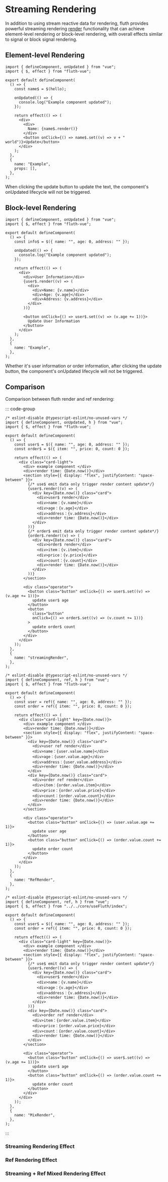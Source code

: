 <script setup>
import streamingRender from "../.vitepress/components/streamingRender.tsx";
import refRender from "../.vitepress/components/refRender.tsx";
import mixRender from "../.vitepress/components/mixRender.tsx";
</script>

# Streaming Rendering

In addition to using stream reactive data for rendering, fluth provides powerful streaming rendering [render](/en/useFluth/#render) functionality that can achieve element-level rendering or block-level rendering, with overall effects similar to signal or block signal rendering.

## Element-level Rendering

```tsx
import { defineComponent, onUpdated } from "vue";
import { $, effect } from "fluth-vue";

export default defineComponent(
  () => {
    const name$ = $(hello);

    onUpdated(() => {
      console.log("Example component updated");
    });

    return effect(() => (
      <div>
        <div>
          Name: {name$.render()}
        </div>
        <button onClick={() => name$.set((v) => v + " world")}>Update</button>
      </div>
    );
  },
  {
    name: "Example",
    props: [],
  },
);
```

When clicking the update button to update the text, the component's onUpdated lifecycle will not be triggered.

## Block-level Rendering

```tsx
import { defineComponent, onUpdated } from "vue";
import { $, effect } from "fluth-vue";

export default defineComponent(
  () => {
    const info$ = $({ name: "", age: 0, address: "" });

    onUpdated(() => {
      console.log("Example component updated");
    });

    return effect(() => (
      <div>
        <div>User Information</div>
        {user$.render((v) => (
          <div>
            <div>Name: {v.name}</div>
            <div>Age: {v.age}</div>
            <div>Address: {v.address}</div>
          </div>
        ))}

        <button onClick={() => user$.set((v) => (v.age += 1))}>
          Update User Information
        </button>
      </div>
    );
  },
  {
    name: "Example",
  },
);
```

Whether it's user information or order information, after clicking the update button, the component's onUpdated lifecycle will not be triggered.

## Comparison

Comparison between fluth render and ref rendering:

::: code-group

```tsx [fluth render]
/* eslint-disable @typescript-eslint/no-unused-vars */
import { defineComponent, onUpdated, h } from "vue";
import { $, effect } from "fluth-vue";

export default defineComponent(
  () => {
    const user$ = $({ name: "", age: 0, address: "" });
    const order$ = $({ item: "", price: 0, count: 0 });

    return effect(() => (
      <div class="card-light">
        <div> example component </div>
        <div>render time: {Date.now()}</div>
        <section style={{ display: "flex", justifyContent: "space-between" }}>
          {/* use$ emit data only trigger render content update*/}
          {user$.render((v) => (
            <div key={Date.now()} class="card">
              <div>user$ render</div>
              <div>name：{v.name}</div>
              <div>age：{v.age}</div>
              <div>address：{v.address}</div>
              <div>render time: {Date.now()}</div>
            </div>
          ))}
          {/* order$ emit data only trigger render content update*/}
          {order$.render((v) => (
            <div key={Date.now()} class="card">
              <div>order$ render</div>
              <div>item：{v.item}</div>
              <div>price：{v.price}</div>
              <div>count：{v.count}</div>
              <div>render time: {Date.now()}</div>
            </div>
          ))}
        </section>

        <div class="operator">
          <button class="button" onClick={() => user$.set((v) => (v.age += 1))}>
            update user$ age
          </button>
          <button
            class="button"
            onClick={() => order$.set((v) => (v.count += 1))}
          >
            update order$ count
          </button>
        </div>
      </div>
    ));
  },
  {
    name: "streamingRender",
  },
);
```

```tsx [ref render]
/* eslint-disable @typescript-eslint/no-unused-vars */
import { defineComponent, ref, h } from "vue";
import { $, effect } from "fluth-vue";

export default defineComponent(
  () => {
    const user = ref({ name: "", age: 0, address: "" });
    const order = ref({ item: "", price: 0, count: 0 });

    return effect(() => (
      <div class="card-light" key={Date.now()}>
        <div> example component </div>
        <div>render time: {Date.now()}</div>
        <section style={{ display: "flex", justifyContent: "space-between" }}>
          <div key={Date.now()} class="card">
            <div>user ref render</div>
            <div>name：{user.value.name}</div>
            <div>age：{user.value.age}</div>
            <div>address：{user.value.address}</div>
            <div>render time: {Date.now()}</div>
          </div>
          <div key={Date.now()} class="card">
            <div>order ref render</div>
            <div>item：{order.value.item}</div>
            <div>price：{order.value.price}</div>
            <div>count：{order.value.count}</div>
            <div>render time: {Date.now()}</div>
          </div>
        </section>

        <div class="operator">
          <button class="button" onClick={() => (user.value.age += 1)}>
            update user age
          </button>
          <button class="button" onClick={() => (order.value.count += 1)}>
            update order count
          </button>
        </div>
      </div>
    ));
  },
  {
    name: "RefRender",
  },
);
```

```tsx [mix render]
/* eslint-disable @typescript-eslint/no-unused-vars */
import { defineComponent, ref, h } from "vue";
import { $, effect } from "../../core/useFluth/index";

export default defineComponent(
  () => {
    const user$ = $({ name: "", age: 0, address: "" });
    const order = ref({ item: "", price: 0, count: 0 });

    return effect(() => (
      <div class="card-light" key={Date.now()}>
        <div> example component </div>
        <div>render time: {Date.now()}</div>
        <section style={{ display: "flex", justifyContent: "space-between" }}>
          {/* use$ emit data only trigger render content update*/}
          {user$.render((v) => (
            <div key={Date.now()} class="card">
              <div>user$ render</div>
              <div>name：{v.name}</div>
              <div>age：{v.age}</div>
              <div>address：{v.address}</div>
              <div>render time: {Date.now()}</div>
            </div>
          ))}
          <div key={Date.now()} class="card">
            <div>order ref render</div>
            <div>item：{order.value.item}</div>
            <div>price：{order.value.price}</div>
            <div>count：{order.value.count}</div>
            <div>render time: {Date.now()}</div>
          </div>
        </section>

        <div class="operator">
          <button class="button" onClick={() => user$.set((v) => (v.age += 1))}>
            update user$ age
          </button>
          <button class="button" onClick={() => (order.value.count += 1)}>
            update order count
          </button>
        </div>
      </div>
    ));
  },
  {
    name: "MixRender",
  },
);
```

:::

### Streaming Rendering Effect

<streamingRender />

### Ref Rendering Effect

<refRender />

### Streaming + Ref Mixed Rendering Effect

<mixRender />

